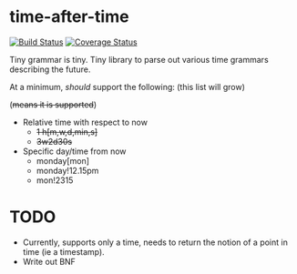 time-after-time
===============

[![Build Status](https://travis-ci.org/ryankanno/time-after-time.png?branch=master)](https://travis-ci.org/ryankanno/time-after-time)
[![Coverage Status](https://coveralls.io/repos/ryankanno/time-after-time/badge.png)](https://coveralls.io/r/ryankanno/time-after-time)

Tiny grammar is tiny. Tiny library to parse out various time grammars
describing the future.

At a minimum, *should* support the following: (this list will grow) 

(<del>means it is supported</del>)

  - Relative time with respect to now
    - <del>1 h[m,w,d,min,s]</del>
    - <del>3w2d30s</del>
  - Specific day/time from now
    - monday[mon]
    - monday!12.15pm
    - mon!2315

TODO
====

  * Currently, supports only a time, needs to return the notion of a point in
    time (ie a timestamp).
  * Write out BNF
